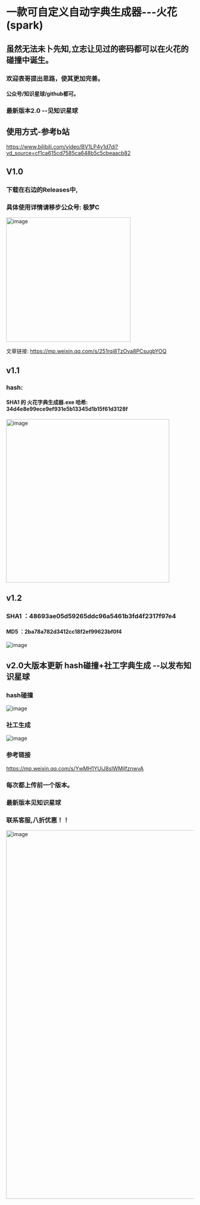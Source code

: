 # 一款可自定义自动字典生成器---火花(spark)
## 虽然无法未卜先知,立志让见过的密码都可以在火花的碰撞中诞生。
### 欢迎表哥提出思路，使其更加完善。
#### 公众号/知识星球/github都可。
### 最新版本2.0 --见知识星球

## 使用方式-参考b站
https://www.bilibili.com/video/BV1LP4y1d7di?vd_source=cf1ca615cd7585ca648b5c5cbeaacb82

## V1.0
### 下载在右边的Releases中,
### 具体使用详情请移步公众号: 极梦C
<img width="334" alt="image" src="https://user-images.githubusercontent.com/31945727/179481795-adf9c5f6-caa0-4e91-a9aa-a35e44606413.png">

文章链接:
https://mp.weixin.qq.com/s/251rqi8TzOva8PCsugbYOQ


## v1.1
### hash:
#### SHA1 的 火花字典生成器.exe 哈希: 34d4e8e99ece9ef931e5b13345d1b15f61d3128f
<img width="438" alt="image" src="https://user-images.githubusercontent.com/31945727/179483068-fa635c62-c320-4afd-abbf-ef4d9649d436.png">

## v1.2
### SHA1 ：48693ae05d59265ddc96a5461b3fd4f2317f97e4
#### MD5 ：2ba78a782d3412cc18f2ef99623bf0f4
![image](https://user-images.githubusercontent.com/31945727/189805103-f1ba24b5-87d3-4770-8039-5a68e235a1e9.png)

## v2.0大版本更新 hash碰撞+社工字典生成 --以发布知识星球
### hash碰撞
![image](https://user-images.githubusercontent.com/31945727/190884346-2e2e20b0-3490-4e63-9042-a97b649a2671.png)
### 社工生成
![image](https://user-images.githubusercontent.com/31945727/190884358-e533e4d5-199f-4da2-8773-0ae0cf409f75.png)
### 参考链接
https://mp.weixin.qq.com/s/YwMH1YUiJ8sIWMjlfznwvA


### 每次都上传前一个版本。
### 最新版本见知识星球
### 联系客服,八折优惠！！

<img width="988" alt="image" src="https://user-images.githubusercontent.com/31945727/179482316-6975ff06-9f25-4f2c-8005-6e487feb6f77.png">

